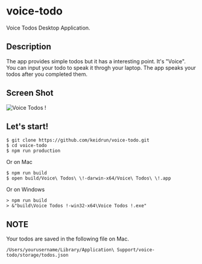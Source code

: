 # voice-todo
Voice Todos Desktop Application.

## Description
The app provides simple todos but it has a interesting point. It's "Voice".
You can input your todo to speak it throgh your laptop.
The app speaks your todos after you completed them.

## Screen Shot
![Voice Todos !](https://user-images.githubusercontent.com/12680679/30033840-5e802db2-91d0-11e7-8a43-2040321c00f2.png "Voice Todos !")

## Let's start!
```
$ git clone https://github.com/keidrun/voice-todo.git
$ cd voice-todo
$ npm run production
```
Or on Mac
```
$ npm run build
$ open build/Voice\ Todos\ \!-darwin-x64/Voice\ Todos\ \!.app
```
Or on Windows
```
> npm run build
> &"build\Voice Todos !-win32-x64\Voice Todos !.exe"
```

## NOTE
Your todos are saved in the following file on Mac.
```
/Users/yourusername/Library/Application\ Support/voice-todo/storage/todos.json
```
